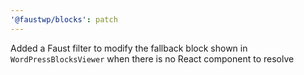 ```yaml
---
'@faustwp/blocks': patch
---
```


Added a Faust filter to modify the fallback block shown in `WordPressBlocksViewer` when there is no React component to resolve
